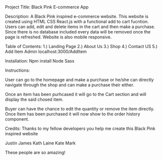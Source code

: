 Project Title: Black Pink E-commerce App

Description: A Black Pink inspired e-commerce website. This website is created using HTML CSS React.js with a functional add to cart fucntion. Users can add, edit and delete items in the cart and then make a purchase. Since there is no database included every data will be removed once the page is refreshed. Website is also mobile responsive.

Table of Contents: 1.) Landing Page 2.) About Us 3.) Shop 4.) Contact US 5.) Add Item Admin localhost:3000/AddItem

Installation: Npm install Node Sass

Instructions:

User can go to the homepage and make a purchase or he/she can directly navigate through the shop and can make a purchase their either.

Once an item has been purhcased it will go to the Cart section and will display the said chosed item.

Buyer can have the chance to edit the quantity or remove the item directly. Once Item has been purchased it will now show to the order history component.

Credits: Thanks to my fellow developers you help me create this Black Pink inspired website

Justin James Kath Laine Kate Mark

These people are so amazing!